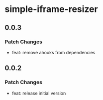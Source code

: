 # simple-iframe-resizer

## 0.0.3

### Patch Changes

- feat: remove ahooks from dependencies

## 0.0.2

### Patch Changes

- feat: release initial version
